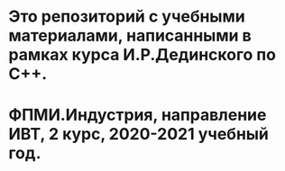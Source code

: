 # Это репозиторий с учебными материалами, написанными в рамках курса И.Р.Дединского по С++.



# ФПМИ.Индустрия, направление ИВТ, 2 курс, 2020-2021 учебный год.
